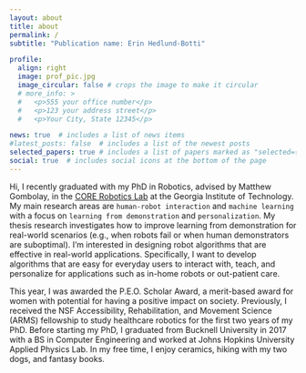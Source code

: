 ```yaml
---
layout: about
title: about
permalink: /
subtitle: "Publication name: Erin Hedlund-Botti"

profile:
  align: right
  image: prof_pic.jpg
  image_circular: false # crops the image to make it circular
  # more_info: >
  #   <p>555 your office number</p>
  #   <p>123 your address street</p>
  #   <p>Your City, State 12345</p>

news: true  # includes a list of news items
#latest_posts: false  # includes a list of the newest posts
selected_papers: true # includes a list of papers marked as "selected={true}"
social: true  # includes social icons at the bottom of the page
---
```


Hi, I recently graduated with my PhD in Robotics, advised by Matthew Gombolay, in the [CORE Robotics Lab](https://core-robotics.gatech.edu/) at the Georgia Institute of Technology. My main research areas are `human-robot interaction` and `machine learning` with a focus on `learning from demonstration` and `personalization`.  My thesis research investigates how to improve learning from demonstration for real-world scenarios (e.g., when robots fail or when human demonstrators are suboptimal).  I’m interested in designing robot algorithms that are effective in real-world applications.  Specifically, I want to develop algorithms that are easy for everyday users to interact with, teach, and personalize for applications such as in-home robots or out-patient care.

This year, I was awarded the P.E.O. Scholar Award, a merit-based award for women with potential for having a positive impact on society.  Previously, I received the NSF Accessibility, Rehabilitation, and Movement Science (ARMS) fellowship to study healthcare robotics for the first two years of my PhD.  Before starting my PhD, I graduated from Bucknell University in 2017 with a BS in Computer Engineering and worked at Johns Hopkins University Applied Physics Lab.  In my free time, I enjoy ceramics, hiking with my two dogs, and fantasy books.


<!-- Link to your social media connections, too. This theme is set up to use [Font Awesome icons](http://fortawesome.github.io/Font-Awesome/) and [Academicons](https://jpswalsh.github.io/academicons/), like the ones below. Add your Facebook, Twitter, LinkedIn, Google Scholar, or just disable all of them. -->
